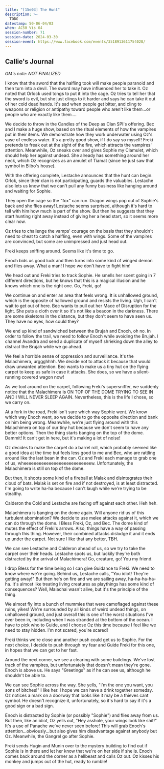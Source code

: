 ```yaml
---
title: "[15e03] The Hunt"
description: >-
  TODO
datestamp: 50-06-04/03
when: AC50 Vis 04
session-number: 71
session-date: 2024-03-30
session-event: https://www.facebook.com/events/3518913611754028/
---
```


## Callie's Journal

*GM's note: NOT FINALIZED*

I know that the sword that the halfling took will make people paranoid and then turn into a devil. The sword may have influenced her to take it. Oz noted that Orlock used tongs to put it into the cage. Oz tries to tell her that the sword is evil, but she just clings to it harder and says he can take it out of her cold dead hands. It's sad when people get bitter, and cling to weapons or religion or antipathy toward people who aren't like them...or people who are exactly like them....

We decide to throw in the Candles of the Deep as Clan SPI's offering. Bec and I make a huge show, based on the ritual elements of how the vampires put in their items. We demonstrate how they work underwater using Oz's vase of endless water. It's a pretty good show, if I do say so myself! Freki pretends to freak out at the sight of the fire, which attracts the vampires' attention. Meanwhile, Oz sneaks over and gives Sophie my Clamulet, which should help her against undead. She already has something around her neck, which Oz recognizes as an amulet of Tiamat (since he just saw that symbol in Bilbo's house).

With the offering complete, Lestache announces that the hunt can begin. Orlok, since their clan is not participating, guards the valuables. Lestache also lets us know that we can't pull any funny business like hanging around and waiting for Sophie.

They open the cage so the "fox" can run. Dragon wings pop out of Sophie's back and she flies away! Lestache seems surprised, although it's hard to tell with him how much is part of the show. But then he suggests that they start hunting right away instead of giving her a head start, so it seems more clear now.

Oz tries to challenge the vamps' courage on the basis that they shouldn't need to cheat to catch a halfling, even with wings. Some of the vampires are convinced, but some are unimpressed and just head out.

Freki keeps sniffing around. Seems like it's time to go.

Enoch bids us good luck and then turns into some kind of winged demon and flies away. What a man! I hope we don't have to fight him!

We head out and Freki tries to track Sophie. He smells her scent going in 7 different directions, but he knows that this is a magical illusion and he knows which one is the right one. Go, Freki, go!

We continue on and enter an area that feels wrong. It is unhallowed ground, which is the opposite of hallowed ground and resists the living. Ugh, I can't wait to get out of here. Bec wants to pull out her Mace of Disruption for the light. She puts a cloth over it so it's not like a beacon in the darkness. There are some skeletons in the distance, but they don't seem to have seen us. They have no eyes, how could they?

We end up kind of sandwiched between the Brujah and Enoch, oh no. In order to follow the trail, we need to follow Enoch while avoiding the Brujah. I channel Avandra and send a duplicate of myself shrieking down the alley to distract the Brujah while we go ahead.

We feel a horrible sense of oppression and surveillance. It's the Malachimera, urggghhhh. We decide not to attack it because that would draw unwanted attention. Bec wants to make us a tiny hut on the flying carpet to keep us safe in case it attacks. She does, so we have a silent-running covered wagon now!

As we tool around on the carpet, following Freki's supersniffer, we suddenly notice that the Malachimera is ON TOP OF THE DOME TRYING TO SEE IN AND I WILL NEVER SLEEP AGAIN. Nevertheless, this is the life I chose, so we carry on.

At a fork in the road, Freki isn't sure which way Sophie went. We know which way Enoch went, so we decide to go the opposite direction and bank on him being wrong. Meanwhile, we're just flying around with this Malachimera on top of our tiny hut because we don't seem to have any better options. Then the thing starts banging on the top of the dome. Dammit! It can't get in here, but it's making a lot of noise!

Oz decides to make the carpet do a barrel roll, which probably seemed like a good idea at the time but feels less good to me and Bec, who are rattling around like the last bean in the can. Oz and Freki each manage to grab one of us, wheeeeeeeeeeeeeeeeeeeeeeeeeeew. Unfortunately, the Malachimera is still on top of the dome.

But then, it shoots some kind of a fireball at Malak and disintegrates their cloud of bats. Malak is set on fire and if not destroyed, is at least distracted. I'm going to write ha-ha because I can't laugh while we're trying to be stealthy. 

Calderon the Cold and Lestache are facing off against each other. Heh heh.

Malachimera is banging on the dome again. Will anyone rid us of this turbulent abomination? We decide to use melee attacks against it, which we can do through the dome. I Bless Freki, Oz, and Bec. The dome kind of mutes the effect of Freki's arrows. Also, things have a way of passing through this thing. However, their combined attacks dislodge it and it ends up under the carpet. Not sure I like that any better, TBH.

We can see Lestache and Calderon ahead of us, so we try to take the carpet over their heads. Lestache spots us, but luckily they're both distracted by the arrival of Malachimera! Go, creature, go! You my friend.

I drop Bless for the time being so I can give Guidance to Freki. We need to know where we're going. Behind us, Lestache calls, "You idiot! They're getting away!" But then he's on fire and we are sailing away, ha-ha-ha-ha-ha. It's almost like treating living creatures as playthings has some kind of consequences? Well, Malachai wasn't alive, but it's the principle of the thing.

We almost fly into a bunch of mummies that were camoflaged against these ruins, yikes! We're surrounded by all kinds of weird undead things, on unhallowed ground, and just overall this is one of the worst situations I've ever been in, including when I was stranded at the bottom of the ocean. I have to pick who to Guide, and I choose Oz this time because I feel like we need to stay hidden. I'm not scared, you're scared!

Freki thinks we're close and another push could get us to Sophie. For the next choice, I decide to push through my fear and Guide Freki for this one, in hopes that we can get to her fast.

Around the next corner, we see a clearing with some buildings. We've lost track of the vampires, but unfortunately that doesn't mean they're gone. Enoch is above us. He says "Greetings" as if he can see us, although he shouldn't be able to.

We can see Sophie across the way. She yells, "I'm the one you want, you sons of bitches!" I like her. I hope we can have a drink together someday. Oz notices a mark on a doorway that looks like it may be a thieves cant symbol. He doesn't recognize it, unfortunately, so it's hard to say if it's a good sign or a bad sign.

Enoch is distracted by Sophie (or possibly "Sophie") and flies away from us. But then, like an idiot, Oz yells out, "Hey asshole, your wings look like shit!" It's a use of Panache we've never seen before! This will grab Enoch's attention...obviously...but also gives him disadvantage against anybody but Oz. Meanwhile, the Gangrel go after Sophie.

Freki sends Hugin and Munin over to the mystery building to find out if Sophie is in there and let her know that we're on her side if she is. Enoch comes back around the corner as a hellbeast and calls Oz out. Oz kisses his monkey and jumps out of the hut, ready to rumble!
